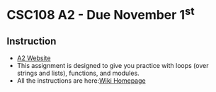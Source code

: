 # CSC108 A2 - Due November 1<sup>st</sup>
## Instruction
- [A2 Website](http://www.teach.cs.toronto.edu/~csc108h/fall/assignments/a2/index.shtml)
- This assignment is designed to give you practice with loops (over strings and lists), functions, and modules. 
- All the instructions are here:[Wiki Homepage](https://github.com/Leeestephen/csc108-a2/wiki/Wiki-Homepage)